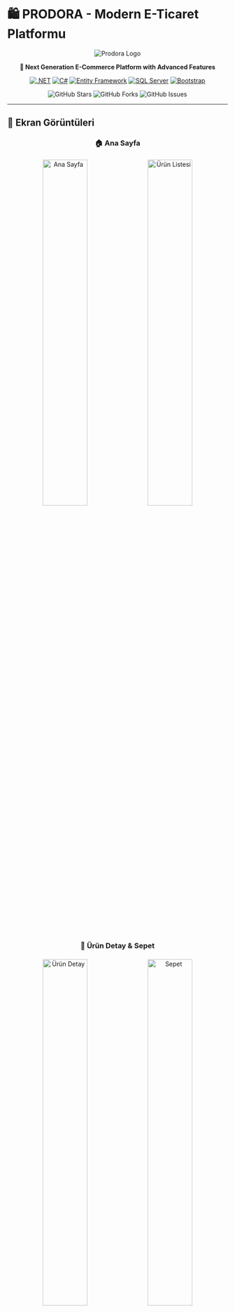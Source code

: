 # 🛍️ PRODORA - Modern E-Ticaret Platformu

<div align="center">

![Prodora Logo](https://img.shields.io/badge/🛍️-PRODORA-FF6000?style=for-the-badge&labelColor=000000)

**🚀 Next Generation E-Commerce Platform with Advanced Features**

[![.NET](https://img.shields.io/badge/.NET-6.0-512BD4?style=for-the-badge&logo=.net&logoColor=white)](https://dotnet.microsoft.com/)
[![C#](https://img.shields.io/badge/C%23-239120?style=for-the-badge&logo=c-sharp&logoColor=white)](https://docs.microsoft.com/en-us/dotnet/csharp/)
[![Entity Framework](https://img.shields.io/badge/Entity%20Framework-Core-512BD4?style=for-the-badge&logo=.net&logoColor=white)](https://docs.microsoft.com/en-us/ef/)
[![SQL Server](https://img.shields.io/badge/SQL%20Server-CC2927?style=for-the-badge&logo=microsoft-sql-server&logoColor=white)](https://www.microsoft.com/en-us/sql-server)
[![Bootstrap](https://img.shields.io/badge/Bootstrap-5-563D7C?style=for-the-badge&logo=bootstrap&logoColor=white)](https://getbootstrap.com/)

![GitHub Stars](https://img.shields.io/github/stars/egegeegege/Prodora?style=social)
![GitHub Forks](https://img.shields.io/github/forks/egegeegege/Prodora?style=social)
![GitHub Issues](https://img.shields.io/github/issues/egegeegege/Prodora?style=social)

</div>

---

## 📸 Ekran Görüntüleri

<div align="center">

### 🏠 Ana Sayfa
<img src="Prodora.WebUI/wwwroot/Prodora-İmage/Ekran görüntüsü 2025-09-10 144223.png" alt="Ana Sayfa" width="45%" style="border-radius: 10px; margin: 5px;">
<img src="Prodora.WebUI/wwwroot/Prodora-İmage/Ekran görüntüsü 2025-09-10 144250.png" alt="Ürün Listesi" width="45%" style="border-radius: 10px; margin: 5px;">

### 🛒 Ürün Detay & Sepet
<img src="Prodora.WebUI/wwwroot/Prodora-İmage/Ekran görüntüsü 2025-09-10 144312.png" alt="Ürün Detay" width="45%" style="border-radius: 10px; margin: 5px;">
<img src="Prodora.WebUI/wwwroot/Prodora-İmage/Ekran görüntüsü 2025-09-10 144341.png" alt="Sepet" width="45%" style="border-radius: 10px; margin: 5px;">

### 👨‍💼 Admin Panel & Kullanıcı Hesabı
<img src="Prodora.WebUI/wwwroot/Prodora-İmage/Ekran görüntüsü 2025-09-10 144410.png" alt="Admin Panel" width="45%" style="border-radius: 10px; margin: 5px;">
<img src="Prodora.WebUI/wwwroot/Prodora-İmage/Ekran görüntüsü 2025-09-10 144435.png" alt="Kullanıcı Hesabı" width="45%" style="border-radius: 10px; margin: 5px;">

### 💳 Ödeme Sistemi
<img src="Prodora.WebUI/wwwroot/Prodora-İmage/Ekran görüntüsü 2025-09-10 144459.png" alt="Ödeme" width="45%" style="border-radius: 10px; margin: 5px;">

</div>

---

## 🎯 Proje Özeti

**Prodora**, modern e-ticaret ihtiyaçlarına yönelik geliştirilmiş, tam özellikli bir online alışveriş platformudur. Katmanlı mimari (N-Tier Architecture) kullanılarak geliştirilmiş, güvenli ve ölçeklenebilir bir yapıya sahiptir.

---

## 🏗️ Mimari Yapı

<div align="center">

```mermaid
graph TB
    subgraph "🎨 Presentation Layer"
        UI[Web UI - ASP.NET Core MVC]
        CTRL[Controllers]
        VIEWS[Views & Models]
        API[Web API Endpoints]
    end
    
    subgraph "⚡ Business Layer"
        BL[Business Logic]
        SERV[Services]
        VAL[Validation Rules]
        MGR[Managers]
    end
    
    subgraph "💾 Data Access Layer"
        DAL[Data Access]
        REPO[Repository Pattern]
        EF[Entity Framework Core]
        MIGR[Migrations]
    end
    
    subgraph "🏛️ Entity Layer"
        ENT[Entities]
        PROD[Product]
        CAT[Category]
        USER[User]
        ORDER[Order]
    end
    
    subgraph "🗄️ Database"
        SQL[(SQL Server)]
        IDENT[(Identity DB)]
    end
    
    UI --> CTRL
    CTRL --> SERV
    SERV --> REPO
    REPO --> EF
    EF --> SQL
    EF --> IDENT
    
    VIEWS -.-> UI
    MGR -.-> BL
    VAL -.-> BL
    DAL -.-> REPO
    MIGR -.-> EF
    ENT -.-> PROD
    ENT -.-> CAT
    ENT -.-> USER
    ENT -.-> ORDER
```

</div>

---

## 💻 Teknoloji Stack'i

<div align="center">

### �️ Backend Teknolojileri

| Teknoloji | Versiyon | Kullanım Alanı | Açıklama |
|-----------|----------|----------------|-----------|
| ![.NET](https://img.shields.io/badge/.NET-6.0-512BD4?style=flat&logo=.net) | **6.0** | 🏗️ **Core Framework** | Ana uygulama framework'ü |
| ![C#](https://img.shields.io/badge/C%23-11.0-239120?style=flat&logo=c-sharp) | **11.0** | 💻 **Programming Language** | Ana programlama dili |
| ![ASP.NET Core](https://img.shields.io/badge/ASP.NET%20Core-6.0-512BD4?style=flat&logo=.net) | **6.0** | 🌐 **Web Framework** | MVC pattern, Web API |
| ![Entity Framework](https://img.shields.io/badge/EF%20Core-6.0-512BD4?style=flat&logo=.net) | **6.0** | 🗄️ **ORM** | Code-First, Migration, LINQ |
| ![SQL Server](https://img.shields.io/badge/SQL%20Server-2019+-CC2927?style=flat&logo=microsoft-sql-server) | **2019+** | 💾 **Database** | İlişkisel veritabanı |
| ![ASP.NET Identity](https://img.shields.io/badge/Identity-Core-512BD4?style=flat&logo=.net) | **6.0** | 🔐 **Authentication** | Kullanıcı yönetimi ve güvenlik |

### 🎨 Frontend Teknolojileri

| Teknoloji | Versiyon | Kullanım Alanı | Açıklama |
|-----------|----------|----------------|-----------|
| ![HTML5](https://img.shields.io/badge/HTML5-E34F26?style=flat&logo=html5&logoColor=white) | **5** | 📝 **Markup** | Semantic HTML yapısı |
| ![CSS3](https://img.shields.io/badge/CSS3-1572B6?style=flat&logo=css3) | **3** | 🎨 **Styling** | Modern CSS, Flexbox, Grid |
| ![JavaScript](https://img.shields.io/badge/JavaScript-ES6+-F7DF1E?style=flat&logo=javascript&logoColor=black) | **ES6+** | ⚡ **Scripting** | DOM manipulation, AJAX |
| ![Bootstrap](https://img.shields.io/badge/Bootstrap-5.2-563D7C?style=flat&logo=bootstrap) | **5.2** | 📱 **UI Framework** | Responsive design, Components |
| ![jQuery](https://img.shields.io/badge/jQuery-3.6-0769AD?style=flat&logo=jquery) | **3.6** | 🔧 **Library** | DOM operations, AJAX calls |
| ![Font Awesome](https://img.shields.io/badge/Font%20Awesome-6.0-339AF0?style=flat&logo=font-awesome) | **6.0** | 🎭 **Icons** | Modern icon library |

### 🔧 Geliştirme Araçları

| Araç | Kullanım Alanı | Açıklama |
|------|----------------|-----------|
| ![Visual Studio](https://img.shields.io/badge/Visual%20Studio-2022-5C2D91?style=flat&logo=visual-studio) | 🛠️ **IDE** | Ana geliştirme ortamı |
| ![SQL Server Management Studio](https://img.shields.io/badge/SSMS-18+-CC2927?style=flat&logo=microsoft-sql-server) | 🗄️ **Database Tool** | Veritabanı yönetimi |
| ![Git](https://img.shields.io/badge/Git-F05032?style=flat&logo=git&logoColor=white) | 📝 **Version Control** | Kaynak kod yönetimi |
| ![NuGet](https://img.shields.io/badge/NuGet-004880?style=flat&logo=nuget) | 📦 **Package Manager** | .NET paket yönetimi |

</div>

---

## 🚀 Özellikler

<div align="center">

### 👥 Kullanıcı Özellikleri

</div>

| Özellik | Durum | Açıklama |
|---------|-------|----------|
| 🔐 **Kullanıcı Kayıt/Giriş** | ✅ | E-posta doğrulamalı hesap oluşturma |
| 🛍️ **Ürün Görüntüleme** | ✅ | Kategorilere göre filtreleme ve arama |
| 🛒 **Sepet İşlemleri** | ✅ | Ürün ekleme, çıkarma, güncelleme |
| 💳 **Ödeme Sistemi** | ✅ | Iyzico entegrasyonu ile güvenli ödeme |
| 📝 **Yorum & Değerlendirme** | ✅ | Ürünlere yorum yapma ve puanlama |
| 📧 **E-posta Bildirimleri** | ✅ | Hesap doğrulama ve sipariş bildirimleri |
| 📱 **Responsive Tasarım** | ✅ | Mobil uyumlu modern arayüz |
| 🔍 **Gelişmiş Arama** | ✅ | Fiyat aralığı ve kategori filtreleri |

<div align="center">

### 👨‍💼 Admin Özellikleri

</div>

| Özellik | Durum | Açıklama |
|---------|-------|----------|
| 📊 **Dashboard** | ✅ | Satış istatistikleri ve genel bakış |
| 🏷️ **Ürün Yönetimi** | ✅ | CRUD işlemleri, resim yükleme |
| 📂 **Kategori Yönetimi** | ✅ | Kategori ekleme, düzenleme, silme |
| 👥 **Kullanıcı Yönetimi** | ✅ | Rol bazlı yetki kontrolü |
| 📋 **Sipariş Takibi** | ✅ | Sipariş durumu güncelleme |
| 💬 **Yorum Moderasyonu** | ✅ | Yorumları onaylama/reddetme |
| 📈 **Raporlama** | ✅ | Satış ve kullanıcı raporları |
| 🔧 **Sistem Ayarları** | ✅ | Genel sistem konfigürasyonu |

---

## 📁 Proje Yapısı

<div align="center">

```
📦 Prodora Solution
├── 🏛️ Prodora.Entitys                 # Entity Layer
│   ├── 📄 Product.cs                  # Ürün entity'si
│   ├── 📄 Category.cs                 # Kategori entity'si
│   ├── 📄 Order.cs                    # Sipariş entity'si
│   ├── 📄 Comment.cs                  # Yorum entity'si
│   ├── 📄 Basket.cs                   # Sepet entity'si
│   └── 📄 Image.cs                    # Resim entity'si
├── 💾 Prodora.DataAccess              # Data Access Layer
│   ├── 📁 Abstract/                   # Interface'ler
│   │   ├── 📄 IRepository.cs          # Generic repository
│   │   ├── 📄 IProductDal.cs          # Ürün data access
│   │   ├── 📄 ICategoryDal.cs         # Kategori data access
│   │   └── 📄 ...                     # Diğer DAL interface'leri
│   ├── 📁 Concrate/EfCore/            # EF Core implementasyonları
│   │   ├── 📄 DataContext.cs          # DbContext
│   │   ├── 📄 EfCoreProductDal.cs     # Ürün EF implementasyonu
│   │   ├── 📄 EfCoreCategoryDal.cs    # Kategori EF implementasyonu
│   │   └── 📄 ...                     # Diğer EF implementasyonları
│   └── 📁 Migrations/                 # EF Core migration'ları
├── ⚡ Prodora.Business                # Business Layer
│   ├── 📁 Abstract/                   # Service interface'leri
│   │   ├── 📄 IProductServices.cs     # Ürün service interface
│   │   ├── 📄 ICategoryServices.cs    # Kategori service interface
│   │   └── 📄 ...                     # Diğer service interface'leri
│   └── 📁 Concrate/                   # Service implementasyonları
│       ├── 📄 ProductManager.cs       # Ürün business logic
│       ├── 📄 CategoryManager.cs      # Kategori business logic
│       └── 📄 ...                     # Diğer manager sınıfları
└── 🌐 Prodora.WebUI                   # Presentation Layer
    ├── 📁 Controllers/                # MVC Controller'lar
    │   ├── 📄 HomeController.cs       # Ana sayfa
    │   ├── 📄 ShopController.cs       # Mağaza işlemleri
    │   ├── 📄 AccountController.cs    # Hesap işlemleri
    │   ├── 📄 AdminController.cs      # Admin panel
    │   └── 📄 BasketController.cs     # Sepet işlemleri
    ├── 📁 Views/                      # Razor View'lar
    │   ├── 📁 Home/                   # Ana sayfa view'ları
    │   ├── 📁 Shop/                   # Mağaza view'ları
    │   ├── 📁 Account/                # Hesap view'ları
    │   ├── 📁 Admin/                  # Admin view'ları
    │   └── 📁 Shared/                 # Paylaşılan view'lar
    ├── 📁 Models/                     # ViewModel'ler
    ├── 📁 wwwroot/                    # Static dosyalar
    │   ├── 📁 css/                    # CSS dosyaları
    │   ├── 📁 js/                     # JavaScript dosyaları
    │   ├── 📁 img/                    # Resim dosyaları
    │   └── 📁 Prodora-İmage/          # Proje ekran görüntüleri
    ├── 📁 Identity/                   # ASP.NET Identity
    ├── 📁 Extensions/                 # Extension method'lar
    ├── 📁 Middlewares/               # Custom middleware'ler
    └── 📄 Program.cs                  # Uygulama başlangıç noktası
```

</div>

---

## 🎯 Design Patterns & Architectures

<div align="center">

| Pattern/Architecture | Kullanım Alanı | Açıklama |
|---------------------|----------------|-----------|
| 🏗️ **N-Tier Architecture** | Genel mimari | Katmanlı mimari yapısı |
| 📦 **Repository Pattern** | Data Access | Veri erişim soyutlaması |
| 🔧 **Dependency Injection** | IoC Container | Bağımlılık enjeksiyonu |
| 🎭 **MVC Pattern** | Web Layer | Model-View-Controller |
| 🏭 **Manager Pattern** | Business Layer | İş mantığı yönetimi |
| 🔍 **Generic Repository** | Data Access | Tip güvenli veri işlemleri |
| 🛡️ **Unit of Work** | Data Access | Transaction yönetimi |

</div>

---

## 🗄️ Veritabanı Şeması

<div align="center">

```mermaid
erDiagram
    Product ||--o{ ProductCategory : has
    Category ||--o{ ProductCategory : belongs
    Product ||--o{ Image : contains
    Product ||--o{ Comment : receives
    User ||--o{ Comment : makes
    User ||--o{ Order : places
    Order ||--o{ OrderItem : contains
    Product ||--o{ OrderItem : includes
    User ||--o{ Basket : owns
    Basket ||--o{ Product : contains

    Product {
        int Id PK
        string Name
        string Description
        decimal Price
        bool Stock
        string Brand
        datetime CreatedDate
    }
    
    Category {
        int Id PK
        string Name
        string Description
        string Url
    }
    
    ProductCategory {
        int ProductId FK
        int CategoryId FK
    }
    
    Image {
        int Id PK
        string ImageUrl
        int ProductId FK
    }
    
    Comment {
        int Id PK
        string Text
        int Rating
        datetime Date
        string UserId FK
        int ProductId FK
    }
    
    User {
        string Id PK
        string UserName
        string Email
        string FirstName
        string LastName
        datetime DateOfBirth
    }
    
    Order {
        int Id PK
        string OrderNumber
        datetime OrderDate
        decimal TotalAmount
        string OrderState
        string UserId FK
        string PaymentId
    }
    
    OrderItem {
        int Id PK
        int Quantity
        decimal Price
        int OrderId FK
        int ProductId FK
    }
    
    Basket {
        int Id PK
        string UserId FK
        int ProductId FK
        int Quantity
        datetime DateCreated
    }
```

</div>

---

## � Kurulum ve Çalıştırma

### 📋 Gereksinimler

- ![.NET](https://img.shields.io/badge/.NET-6.0-512BD4?style=flat&logo=.net) **.NET 6.0 SDK** veya üzeri
- ![SQL Server](https://img.shields.io/badge/SQL%20Server-2019+-CC2927?style=flat&logo=microsoft-sql-server) **SQL Server 2019+** veya **SQL Server Express**
- ![Visual Studio](https://img.shields.io/badge/Visual%20Studio-2022-5C2D91?style=flat&logo=visual-studio) **Visual Studio 2022** (önerilen)

### 🚀 Adım Adım Kurulum

#### 1️⃣ **Projeyi Klonlayın**
```bash
git clone https://github.com/egegeegege/Prodora.git
cd Prodora
```

#### 2️⃣ **Veritabanı Bağlantı Stringlerini Ayarlayın**
```json
// appsettings.json
{
  "ConnectionStrings": {
    "DefaultConnection": "Server=.;Database=ProdoraDb;Trusted_Connection=true;TrustServerCertificate=true",
    "IdentityConnection": "Server=.;Database=ProdoraIdentityDb;Trusted_Connection=true;TrustServerCertificate=true"
  }
}
```

#### 3️⃣ **NuGet Paketlerini Yükleyin**
```bash
dotnet restore
```

#### 4️⃣ **Veritabanını Oluşturun**
```bash
# Ana veritabanı migration'ı
dotnet ef database update --project Prodora.DataAccess --startup-project Prodora.WebUI

# Identity veritabanı migration'ı  
dotnet ef database update --context ApplicationIdentityDbContext --project Prodora.WebUI
```

#### 5️⃣ **Projeyi Çalıştırın**
```bash
dotnet run --project Prodora.WebUI
```

#### 6️⃣ **Tarayıcıda Açın**
```
https://localhost:5001
```

---

## 🔐 Güvenlik Özellikleri

<div align="center">

| Güvenlik Özelliği | Durum | Açıklama |
|-------------------|-------|----------|
| 🔒 **HTTPS Enforcement** | ✅ | Tüm iletişim şifreli |
| 🛡️ **CSRF Protection** | ✅ | Cross-site request forgery koruması |
| 🔑 **JWT Token** | ✅ | Güvenli authentication token'ları |
| 📧 **Email Verification** | ✅ | E-posta doğrulaması zorunlu |
| 🔐 **Password Policy** | ✅ | Güçlü şifre kuralları |
| 🚫 **XSS Protection** | ✅ | Cross-site scripting koruması |
| 🔒 **SQL Injection Protection** | ✅ | Parametrized query'ler |
| 👥 **Role-Based Access** | ✅ | Rol tabanlı yetki kontrolü |

</div>

---

## 📊 Performans Özellikleri

<div align="center">

| Özellik | Değer | Açıklama |
|---------|-------|----------|
| ⚡ **Sayfa Yükleme Süresi** | `< 2s` | Optimize edilmiş kaynak yükleme |
| 🗄️ **Veritabanı Sorgu Optimizasyonu** | ✅ | LINQ & EF Core optimizasyonları |
| 📱 **Responsive Design** | ✅ | Tüm cihazlarda uyumlu |
| 🎨 **CSS/JS Minification** | ✅ | Sıkıştırılmış static dosyalar |
| 🖼️ **Image Optimization** | ✅ | Optimize edilmiş resim boyutları |
| 💾 **Caching Strategy** | ✅ | Memory ve output caching |

</div>

---

## 🧪 Test Stratejisi

<div align="center">

| Test Türü | Durum | Araç/Framework |
|-----------|-------|----------------|
| 🧩 **Unit Tests** | 🔄 | xUnit, Moq |
| 🔗 **Integration Tests** | 🔄 | ASP.NET Core Test Host |
| 🌐 **End-to-End Tests** | 📋 | Selenium WebDriver |
| 📊 **Performance Tests** | 📋 | NBomber, BenchmarkDotNet |
| 🔒 **Security Tests** | 📋 | OWASP ZAP |

</div>

**Durum Açıklaması:**
- ✅ Tamamlandı
- 🔄 Devam ediyor
- 📋 Planlandı

---

## 📈 Gelecek Planları

<div align="center">

### 🚀 Yakın Gelecek (Q1 2025)

</div>

| Özellik | Öncelik | Açıklama |
|---------|---------|----------|
| 📱 **Mobile App** | 🔥 **Yüksek** | React Native ile mobil uygulama |
| 🌐 **Multi-Language** | 🔥 **Yüksek** | Çoklu dil desteği |
| 📊 **Advanced Analytics** | 📊 **Orta** | Gelişmiş satış analitiği |
| 🔔 **Push Notifications** | 📊 **Orta** | Gerçek zamanlı bildirimler |
| 🎁 **Loyalty Program** | 📊 **Orta** | Müşteri sadakat programı |

<div align="center">

### 🔮 Uzun Vadeli (2025-2026)

</div>

| Özellik | Açıklama |
|---------|----------|
| 🤖 **AI Recommendations** | Yapay zeka destekli ürün önerileri |
| 🛒 **Multi-Vendor Support** | Çok satıcılı marketplace |
| 📦 **Advanced Inventory** | Gelişmiş stok yönetimi |
| 💬 **Live Chat Support** | Canlı müşteri desteği |
| 🌍 **Global Shipping** | Uluslararası kargo entegrasyonu |

---

## 🤝 Katkıda Bulunma

Projeye katkıda bulunmak istiyorsanız:

1. 🍴 **Fork** edin
2. 🌿 **Feature branch** oluşturun (`git checkout -b feature/AmazingFeature`)
3. 💾 **Commit** edin (`git commit -m 'Add some AmazingFeature'`)
4. 📤 **Push** edin (`git push origin feature/AmazingFeature`)
5. 🔄 **Pull Request** açın

---

## 📄 Lisans

Bu proje **MIT Lisansı** ile lisanslanmıştır. Detaylar için [LICENSE](LICENSE) dosyasına bakınız.

---

## 📞 İletişim & Destek

<div align="center">

[![GitHub](https://img.shields.io/badge/GitHub-egegeegege-181717?style=for-the-badge&logo=github)](https://github.com/egegeegege)
[![Email](https://img.shields.io/badge/Email-prodora%40example.com-D14836?style=for-the-badge&logo=gmail&logoColor=white)](mailto:prodora@example.com)
[![LinkedIn](https://img.shields.io/badge/LinkedIn-Connect-0077B5?style=for-the-badge&logo=linkedin)](https://linkedin.com/in/yourprofile)

**💬 Discord:** [Prodora Community Server](https://discord.gg/prodora)  
**📧 Email:** prodora@example.com  
**🐛 Issues:** [GitHub Issues](https://github.com/egegeegege/Prodora/issues)

</div>

---

<div align="center">

### 🌟 Bu projeyi beğendiyseniz star vermeyi unutmayın!

**Made with ❤️ by [Ege Developer](https://github.com/egegeegege)**

![Visitor Count](https://visitor-badge.laobi.icu/badge?page_id=egegeegege.Prodora)
![Last Updated](https://img.shields.io/github/last-commit/egegeegege/Prodora?style=flat&label=Last%20Updated)

---

*© 2025 Prodora. Tüm hakları saklıdır.*

</div>

3. **Veritabanını Oluşturun:**
   ```sh
   dotnet ef database update --project Prodora.DataAccess
   ```

4. **Projeyi Çalıştırın:**
   ```sh
   dotnet run --project Prodora.WebUI
   ```

---

## 👤 Kullanıcı Rolleri

- **Admin:** Ürün ve kategori yönetimi, kullanıcı yönetimi, sistem ayarları.
- **Kullanıcı:** Ürünleri görüntüleme, sepete ekleme, sipariş verme, profil yönetimi.

---

## 📸 Ekran Görüntüleri

> Modern ve şık arayüz, kolay yönetim paneli ve kullanıcı dostu alışveriş deneyimi!

![Dashboard](https://via.placeholder.com/900x300?text=Prodora+Dashboard)
![Product List](https://via.placeholder.com/900x300?text=Product+List)
![Category Management](https://via.placeholder.com/900x300?text=Category+Management)

---

## 📄 Lisans

Bu proje [MIT Lisansı](https://opensource.org/licenses/MIT) ile lisanslanmıştır.

---

## 💡 Katkıda Bulunmak

Katkılarınızı memnuniyetle karşılıyoruz! Lütfen önce bir [issue](https://github.com/egeaydn/prodora/issues) açın ve ardından bir pull request gönderin.

---

## 📬 İletişim

Her türlü soru ve öneriniz için:  
**E-posta:** egeaydinn31@gmail.com 
**LinkedIn:** [linkedin.com/company/prodora]([https://linkedin.com/company/prodora](https://www.linkedin.com/in/ege-ayd%C4%B1n-156704317/))

---

> **Prodora** – Güçlü, modern ve güvenli e-ticaret yönetimi.
